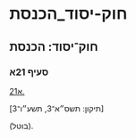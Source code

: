 # חוק-יסוד_הכנסת

## חוק־יסוד: הכנסת

### סעיף 21א

[21א.](https://he.wikisource.org/wiki/%D7%97%D7%95%D7%A7-%D7%99%D7%A1%D7%95%D7%93:_%D7%94%D7%9B%D7%A0%D7%A1%D7%AA#%D7%A1%D7%A2%D7%99%D7%A3_21%D7%90)

[תיקון: תשס״א־3, תשע״ו־3]

(בוטל).